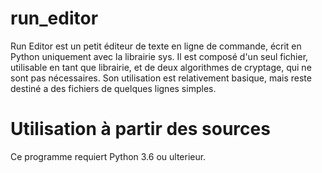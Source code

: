 # run_editor
Run Editor est un petit éditeur de texte en ligne de commande, écrit en Python uniquement avec la librairie sys. Il est composé d'un seul fichier, utilisable en tant que librairie, et de deux algorithmes de cryptage, qui ne sont pas nécessaires. Son utilisation est relativement basique, mais reste destiné a des fichiers de quelques lignes simples. 

# Utilisation à partir des sources
Ce programme requiert Python 3.6 ou ulterieur.
